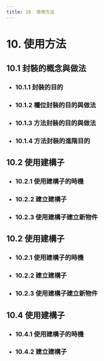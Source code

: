 ```yaml
---
title: 10. 使用方法
---
```


# 10. 使用方法
## 10.1 封裝的概念與做法
  - ### 10.1.1 封裝的目的
  - ### 10.1.2 欄位封裝的目的與做法
  - ### 10.1.3 方法封裝的目的與做法
  - ### 10.1.4 方法封裝的進階目的

## 10.2 使用建構子
  - ### 10.2.1 使用建構子的時機
  - ### 10.2.2 建立建構子
  - ### 10.2.3 使用建構子建立新物件

## 10.2 使用建構子
  - ### 10.2.1 使用建構子的時機
  - ### 10.2.2 建立建構子
  - ### 10.2.3 使用建構子建立新物件

## 10.4 使用建構子
  - ### 10.4.1 使用建構子的時機
  - ### 10.4.2 建立建構子
